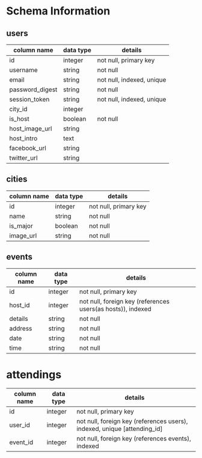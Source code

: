 # Schema Information

## users
column name     | data type | details
----------------|-----------|-----------------------
id              | integer   | not null, primary key
username        | string    | not null
email           | string    | not null, indexed, unique
password_digest | string    | not null
session_token   | string    | not null, indexed, unique
city_id         | integer   | 
is_host         | boolean   | not null
host_image_url  | string    |
host_intro      | text      |
facebook_url    | string      |
twitter_url     | string      |

## cities
column name | data type | details
------------|-----------|-----------------------
id          | integer   | not null, primary key
name       | string    | not null
is_major        | boolean      | not null
image_url        | string      | not null

## events
column name | data type | details
------------|-----------|-----------------------
id          | integer   | not null, primary key
host_id   | integer   | not null, foreign key (references users(as hosts)), indexed
details       | string    | not null
address       | string    | not null
date | string    | not null
time | string    | not null

# attendings
column name | data type | details
------------|-----------|-----------------------
id          | integer   | not null, primary key
user_id     | integer   | not null, foreign key (references users), indexed, unique [attending_id]
event_id      | integer   | not null, foreign key (references events), indexed
